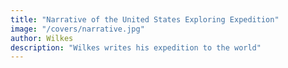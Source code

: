 ```yaml
---
title: "Narrative of the United States Exploring Expedition"
image: "/covers/narrative.jpg"
author: Wilkes
description: "Wilkes writes his expedition to the world"
---
```

